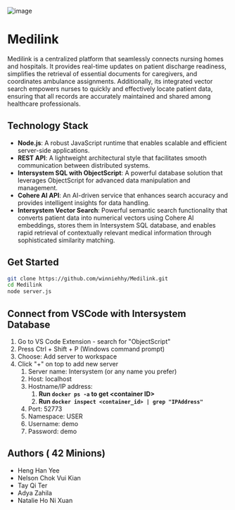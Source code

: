 ![image](https://github.com/user-attachments/assets/cd86fb43-bc96-432e-a877-a40149244757)


# Medilink
Medilink is a centralized platform that seamlessly connects nursing homes and hospitals. It provides real-time updates on patient discharge readiness, simplifies the retrieval of essential documents for caregivers, and coordinates ambulance assignments. Additionally, its integrated vector search empowers nurses to quickly and effectively locate patient data, ensuring that all records are accurately maintained and shared among healthcare professionals.

## Technology Stack
- **Node.js**: A robust JavaScript runtime that enables scalable and efficient server-side applications.
- **REST API**: A lightweight architectural style that facilitates smooth communication between distributed systems.
- **Intersystem SQL with ObjectScript**: A powerful database solution that leverages ObjectScript for advanced data manipulation and management.
- **Cohere AI API**: An AI-driven service that enhances search accuracy and provides intelligent insights for data handling.
- **Intersystem Vector Search**: Powerful semantic search functionality that converts patient data into numerical vectors using Cohere AI embeddings, stores them in Intersystem SQL database, and enables rapid retrieval of contextually relevant medical information through sophisticated similarity matching.

## Get Started
```bash
git clone https://github.com/winniehhy/Medilink.git
cd Medilink
node server.js
```

## Connect from VSCode with Intersystem Database
1. Go to VS Code Extension - search for "ObjectScript"
2. Press Ctrl + Shift + P (Windows command prompt)
3. Choose: Add server to workspace
4. Click "+" on top to add new server
   1. Server name: Intersystem (or any name you prefer)
   2. Host: localhost
   3. Hostname/IP address: 
      1. **Run `docker ps -a` to get \<container ID\>**
      2. **Run `docker inspect <container_id> | grep "IPAddress"`**
   4. Port: 52773
   5. Namespace: USER
   6. Username: demo
   7. Password: demo

## Authors ( 42 Minions)
- Heng Han Yee
- Nelson Chok Vui Kian
- Tay Qi Ter
- Adya Zahila
- Natalie Ho Ni Xuan
